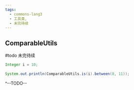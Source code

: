```yaml
---
tags: 
  - commons-lang3
  - 工具类, 
  - 未完待续
---
```


## ComparableUtils

#todo 未完待续

```java
Integer i = 10;  
  
System.out.println(ComparableUtils.is(i).between(8, 11));
```

^--TODO--

